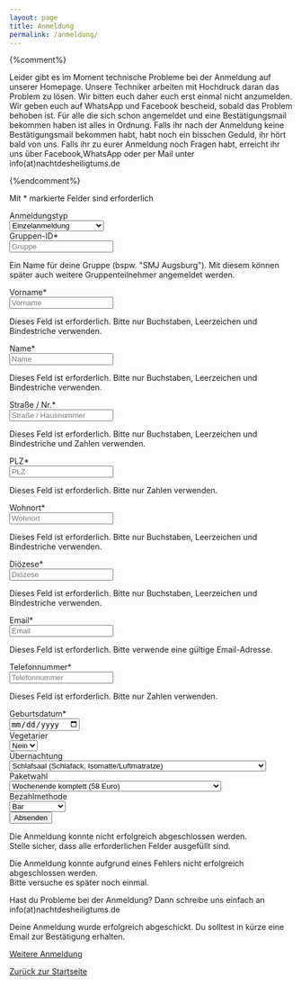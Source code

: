 ```yaml
---
layout: page
title: Anmeldung
permalink: /anmeldung/
---
```


{%comment%}
<section class="section">
  <div class="container">
    <p>
      Leider gibt es im Moment technische Probleme bei der Anmeldung auf unserer Homepage. Unsere Techniker arbeiten mit Hochdruck daran das Problem zu lösen. Wir bitten euch daher euch erst einmal nicht anzumelden. Wir geben euch auf WhatsApp und Facebook bescheid, sobald das Problem behoben ist.
      Für alle die sich schon angemeldet und eine Bestätigungsmail bekommen haben ist alles in Ordnung. Falls ihr nach der Anmeldung keine Bestätigungsmail bekommen habt, habt noch ein bisschen Geduld, ihr hört bald von uns.
      Falls ihr zu eurer Anmeldung noch Fragen habt, erreicht ihr uns über Facebook,WhatsApp oder per Mail unter info(at)nachtdesheiligtums.de
    </p>
  </div>
</section>
{%endcomment%}

<form id="registration-form" class="container registration-form" method="post" action="https://registrierung.nachtdesheiligtums.de/registration.php" onsubmit="return onRegistrationSubmit(this)">
  <div class="box">
    <p class="help">Mit * markierte Felder sind erforderlich</p>
    <div class="field is-horizontal">
      <div class="field-label is-normal"><label class="label">Anmeldungstyp</label></div>
      <div class="field-body">
        <div class="select is-fullwidth">
            <select name="registration-type" id="registration-type-field" onchange="onRegistrationTypeChange()">
              <option value="single">Einzelanmeldung</option>
              <option value="group-leader">Gruppenverantwortlicher</option>
              <option value="group-participant">Gruppenteilnehmer</option>
            </select>
        </div>
      </div>
    </div>
    <div class="field is-horizontal is-removed" id="group-id">
      <div class="field-label is-normal"><label class="label">Gruppen-ID*</label></div>
      <div class="field-body">
        <input name="group-id" id="group-id-field" class="input" type="text" placeholder="Gruppe">
        <p class="help">Ein Name für deine Gruppe (bspw. "SMJ Augsburg"). Mit diesem können später auch weitere Gruppenteilnehmer angemeldet werden.</p>
      </div>
    </div>
    <div class="field is-horizontal">
      <div class="field-label is-normal"><label class="label">Vorname*</label></div>
      <div class="field-body">
        <input name="first-name" class="input" type="text" placeholder="Vorname">
        <p class="help is-danger is-removed" id="first-name-validation">Dieses Feld ist erforderlich. Bitte nur Buchstaben, Leerzeichen und Bindestriche verwenden.</p>
      </div>
    </div>
    <div class="field is-horizontal">
      <div class="field-label is-normal"><label class="label">Name*</label></div>
      <div class="field-body">
        <input name="last-name" class="input" type="text" placeholder="Name">
        <p class="help is-danger is-removed" id="last-name-validation">Dieses Feld ist erforderlich. Bitte nur Buchstaben, Leerzeichen und Bindestriche verwenden.</p>
      </div>
    </div>
    <div class="field is-horizontal" id="street">
      <div class="field-label is-normal"><label class="label">Straße / Nr.*</label></div>
      <div class="field-body">
        <input name="street" class="input" type="text" placeholder="Straße / Hausnummer">
        <p class="help is-danger is-removed" id="street-validation">Dieses Feld ist erforderlich. Bitte nur Buchstaben, Leerzeichen und Bindestriche und Zahlen verwenden.</p>
      </div>
    </div>
    <div class="field is-horizontal" id="plz">
      <div class="field-label is-normal"><label class="label">PLZ*</label></div>
      <div class="field-body">
        <input name="plz" class="input" type="number" placeholder="PLZ">
        <p class="help is-danger is-removed" id="plz-validation">Dieses Feld ist erforderlich. Bitte nur Zahlen verwenden.</p>
      </div>
    </div>
    <div class="field is-horizontal" id="residence">
      <div class="field-label is-normal"><label class="label">Wohnort*</label></div>
      <div class="field-body">
        <input name="residence" class="input" type="text" placeholder="Wohnort">
        <p class="help is-danger is-removed" id="residence-validation">Dieses Feld ist erforderlich. Bitte nur Buchstaben, Leerzeichen und Bindestriche verwenden.</p>
      </div>
    </div>
    <div class="field is-horizontal" id="diocese">
      <div class="field-label is-normal"><label class="label">Diözese*</label></div>
      <div class="field-body">
        <input name="diocese" class="input" type="text" placeholder="Diözese">
        <p class="help is-danger is-removed" id="diocese-validation">Dieses Feld ist erforderlich. Bitte nur Buchstaben, Leerzeichen und Bindestriche verwenden.</p>
      </div>
    </div>
    <div class="field is-horizontal" id="email">
      <div class="field-label is-normal"><label class="label">Email*</label></div>
      <div class="field-body">
        <input name="email" class="input" type="email" placeholder="Email">
        <p class="help is-danger is-removed" id="email-validation">Dieses Feld ist erforderlich. Bitte verwende eine gültige Email-Adresse.</p>
      </div>
    </div>
    <div class="field is-horizontal" id="phone">
      <div class="field-label is-normal"><label class="label">Telefonnummer*</label></div>
      <div class="field-body">
        <input name="phone" class="input" type="tel" placeholder="Telefonnummer">
        <p class="help is-danger is-removed" id="phone-validation">Dieses Feld ist erforderlich. Bitte nur Zahlen verwenden.</p>
      </div>
    </div>
    <div class="field is-horizontal">
      <div class="field-label is-normal"><label class="label">Geburtsdatum*</label></div>
      <div class="field-body">
        <input name="date-of-birth" class="input" type="date" placeholder="Geburtsdatum">
      </div>
    </div>
    <div class="field is-horizontal">
      <div class="field-label is-normal"><label class="label">Vegetarier</label></div>
      <div class="field-body">
        <div class="select is-fullwidth">
            <select name="nutrition-habit">
              <option value="default">Nein</option>
              <option value="vegetarian">Ja</option>
            </select>
        </div>
      </div>
    </div>
    <div class="field is-horizontal" id="room-type">
      <div class="field-label is-normal"><label class="label">Übernachtung</label></div>
      <div class="field-body">
        <div class="select is-fullwidth">
            <select name="room-type">
              <option value="dorm">Schlafsaal (Schlafack, Isomatte/Luftmatratze)</option>
              <option value="double">Bett im Doppelzimmer (zzgl. 10 Euro/Nacht + bitte Schlafsack mitbringen)</option>
              <option value="single">Einzelzimmer (zzgl. 20 Euro/Nacht + bitte Schlafsack mitbringen)</option>
            </select>
        </div>
      </div>
    </div>
    <div class="field is-horizontal">
      <div class="field-label is-normal"><label class="label">Paketwahl</label></div>
      <div class="field-body">
        <div class="select is-fullwidth">
            <select name="package" id="package-field" onchange="onPackageChange()">
              <option value="package-a">Wochenende komplett (58 Euro)</option>
              <option value="package-b">Wochende Samstagnachmittag bis Sonntagmittag (35 Euro)</option>
              <option value="package-c">Wochenende ohne Übernachtung (45 Euro)</option>
              <option value="help-week" id="help-week">Teilnahme an der Helferwoche (103 Euro)</option>
            </select>
        </div>
      </div>
    </div>
    <div class="field is-horizontal" id="payment-method">
      <div class="field-label is-normal"><label class="label">Bezahlmethode</label></div>
      <div class="field-body">
        <div class="select is-fullwidth">
            <select name="payment-method">
              <option value="cash">Bar</option>
              <option value="transfer">Überweisung</option>
            </select>
        </div>
      </div>
    </div>
    <div class="field is-grouped is-grouped-centered"><div class="control"><button class="button is-link" id="submit" name="submit" type="submit">Absenden</button></div></div>
    <p class="help is-danger is-removed" id="registration-validation">Die Anmeldung konnte nicht erfolgreich abgeschlossen werden.<br />Stelle sicher, dass alle erforderlichen Felder ausgefüllt sind.</p>
    <p class="help is-danger is-removed" id="registration-validation-error">Die Anmeldung konnte aufgrund eines Fehlers nicht erfolgreich abgeschlossen werden.<br />Bitte versuche es später noch einmal.</p>
  </div>
</form>

<div class="container registration-form">
  <p>
    Hast du Probleme bei der Anmeldung? Dann schreibe uns einfach an info(at)nachtdesheiligtums.de
  </p>
</div>

<div id="registration-finished" class="registration-form container is-removed">
  <div class="box content">
    <p>Deine Anmeldung wurde erfolgreich abgeschickt. Du solltest in kürze eine Email zur Bestätigung erhalten.</p>
    <p><a href="{{ site.baseurl }}{% link _pages/anmeldung.html %}" onclick="return resetRegistration()">Weitere Anmeldung</a></p>
    <p><a href="{{ site.baseurl }}{% link index.md %}">Zurück zur Startseite</a></p>
  </div>
</div>


<script>
function onRegistrationTypeChange() {
   var registrationType = document.getElementById('registration-type-field').value;

   if (registrationType === 'single') {
     document.getElementById('group-id').classList.add('is-removed');
     document.getElementById('help-week').classList.remove('is-removed');
   } else {
     document.getElementById('group-id').classList.remove('is-removed');
     document.getElementById('help-week').classList.add('is-removed');

     var package_field = document.getElementById('package-field');
     if (package_field.value === 'help-week') {
       package_field.value = 'package-a';
     }
   }

   if (registrationType === 'group-participant') {
     document.getElementById('street').classList.add('is-removed');
     document.getElementById('plz').classList.add('is-removed');
     document.getElementById('residence').classList.add('is-removed');
     document.getElementById('diocese').classList.add('is-removed');
     //document.getElementById('email').classList.add('is-removed');
     document.getElementById('phone').classList.add('is-removed');
     document.getElementById('payment-method').classList.add('is-removed');
   } else {
     document.getElementById('street').classList.remove('is-removed');
     document.getElementById('plz').classList.remove('is-removed');
     document.getElementById('residence').classList.remove('is-removed');
     document.getElementById('diocese').classList.remove('is-removed');
     //document.getElementById('email').classList.remove('is-removed');
     document.getElementById('phone').classList.remove('is-removed');
     document.getElementById('payment-method').classList.remove('is-removed');
   }
}

function onPackageChange() {
   var package_field = document.getElementById('package-field').value;

   if (package_field === 'help-week') {
     document.getElementById('room-type').classList.add('is-removed');
   } else {
     document.getElementById('room-type').classList.remove('is-removed');
   }
}

function onRegistrationSubmit(_form) {
  try {
    document.getElementById('submit').classList.add('is-loading');
    document.getElementById('registration-validation-error').classList.add('is-removed');

    var url = _form.action;
    var xhr = new XMLHttpRequest();

    // [].fn.call(form.elements, ...) allows us to call .fn
    // on the form's elements, even though it's not an array.
    var params = [].map.call(_form.elements, function(el) {
        // Map each field into a name=value string, make sure to properly escape!
        return encodeURIComponent(el.name) + '=' + encodeURIComponent(el.value);
    }).join('&'); // Then join all the strings by &

    xhr.open("POST", url);
    xhr.setRequestHeader("Content-type", "application/x-www-form-urlencoded");

    //.bind ensures that this inside of the function is the XHR object.
    xhr.onload = onRegistrationSubmitCallback.bind(xhr);

    //All preperations are clear, send the request!
    xhr.send(params);
  } catch(_error) {
    console.log(_error.message);
    document.getElementById('submit').classList.remove('is-loading');
    document.getElementById('registration-validation-error').classList.remove('is-removed');
  }

  return false;
}

function onRegistrationSubmitCallback(_xhr) {
  try {
    document.getElementById('submit').classList.remove('is-loading');
    var validation = JSON.parse(_xhr.currentTarget.responseText);

    if (validation['registration'] === true) {
      document.getElementById('registration-form').classList.add('is-removed');
      document.getElementById('registration-finished').classList.remove('is-removed');
    } else {
      for (var key in validation) {
        // skip loop if the property is from prototype
        if (!validation.hasOwnProperty(key)) continue;

        var valid = validation[key] === true;

        // your code
        var elements = document.getElementsByName(key);
        if (elements.length != 0) {
          if (valid) {
            elements[0].classList.remove('is-danger');
          } else {
            elements[0].classList.add('is-danger');
          }
        }

        var validationElement = document.getElementById(key + '-validation');
        if (validationElement) {
          if (valid) {
            validationElement.classList.add('is-removed');
          } else {
            validationElement.classList.remove('is-removed');
          }
        }
      }
    }
  } catch(_error) {
    console.log(_error.message + ", " + _xhr.currentTarget.responseText);
    document.getElementById('registration-validation-error').classList.remove('is-removed');
  }
}

function resetRegistration() {
  document.getElementById('registration-form').classList.remove('is-removed');
  document.getElementById('registration-finished').classList.add('is-removed');

  var registrationType = document.getElementById('registration-type-field').value;
  if (registrationType === 'single') {
    document.getElementById('registration-form').reset();
  } else {
    var groupID = document.getElementById('group-id-field').value;
    document.getElementById('registration-form').reset();
    document.getElementById('registration-type-field').value = 'group-participant';
    document.getElementById('group-id-field').value = groupID;
    onRegistrationTypeChange();
  }

  return false;
}

</script>
